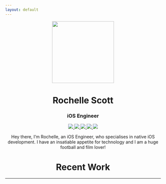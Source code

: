 ```yaml
---
layout: default
---
```


<p align="center">
	<img width="200" height="200" src="./images/header_image.png"/> 
</p>
<h1 align="center">Rochelle Scott</h1>
<h3 align="center">iOS Engineer</h3>

<p align="center"> 
	<a href="https://github.com/rochelle-scott">
		<img src="https://img.shields.io/static/v1?label=Github&message=Rochelle-Scott&color=lightgray">	
	</a>
	<a href="https://linkedin.com/in/rochelle-scott-3a266284/">
		<img src="https://img.shields.io/static/v1?label=LinkedIn&message=Rochelle-Scott&color=2867B2">	
	</a>
	<a href="https://twitter.com/RochelleSS">
		<img src="https://img.shields.io/static/v1?label=Twitter&message=Rochelle-Scott&color=00ACEE">	
	</a>
	<a href="./resume.pdf">
		<img src="https://img.shields.io/static/v1?label=CV&message=PDF&color=green">	
	</a>
	<a href="mailto:rochellescott.dev@gmail.com">
		<img src="https://img.shields.io/static/v1?label=Email&message=Rochelle-Scott&color=F76831">	
	</a>
</p>

<p align="center">
Hey there, I’m Rochelle, an iOS Engineer, who specialises in native iOS development. I have an insatiable appetite for technology and I am a huge football and film lover!
</p>

<h1 align="center">Recent Work</h1>


---

